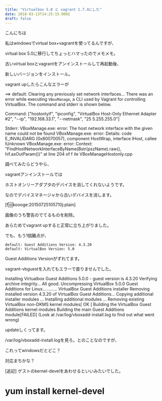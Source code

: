 ```yaml
---
title: "Virtualbox 5.0 と vagrant 1.7.4にした"
date: 2018-03-13T14:25:15.000Z
draft: false
---
```


こんにちは

私はwindowsでvirtual box+vagrantを使ってるんですが、

virtual box 5.0に移行してちょっとハマったのでメモメモ。

古いvirtual boxとvagrantをアンインストールして再起動後、

新しいバージョンをインストール。

vagrant upしたらこんなエラーが

==> default: Clearing any previously set network interfaces...
There was an error while executing `VBoxManage`, a CLI used by Vagrant
for controlling VirtualBox. The command and stderr is shown below.

Command: ["hostonlyif", "ipconfig", "VirtualBox Host-Only Ethernet Adapter #2", "--ip", "192.168.33.1", "--netmask", "25
5.255.255.0"]

Stderr: VBoxManage.exe: error: The host network interface with the given name could not be found
VBoxManage.exe: error: Details: code E_INVALIDARG (0x80070057), component HostWrap, interface IHost, callee IUnknown
VBoxManage.exe: error: Context: "FindHostNetworkInterfaceByName(Bstr(pszName).raw(), hif.asOutParam())" at line 204 of f
ile VBoxManageHostonly.cpp


調べてみたらどうやら、

vagrantアンインストールでは

ホストオンリーアダプタのデバイスを消してくれないようです。

なのでデバイスマネージャから古いデバイスを消します。

[f:id:koooge:20150725105710j:plain]

画像のうち警告のでてるものを削除。

あらためてvagrant upすると正常に立ち上がりました。

でも、もう1個難点が、

    default: Guest Additions Version: 4.3.20
    default: VirtualBox Version: 5.0


Guest Additions Versionがずれてます。

vagrant-vbguestを入れてもエラーで直りませんでした。

Installing Virtualbox Guest Additions 5.0.0 - guest version is 4.3.20
Verifying archive integrity... All good.
Uncompressing VirtualBox 5.0.0 Guest Additions for Linux............
VirtualBox Guest Additions installer
Removing installed version 4.3.20 of VirtualBox Guest Additions...
Copying additional installer modules ...
Installing additional modules ...
Removing existing VirtualBox non-DKMS kernel modules[  OK  ]
Building the VirtualBox Guest Additions kernel modules
Building the main Guest Additions module[FAILED]
(Look at /var/log/vboxadd-install.log to find out what went wrong)


updateしくってます。

/var/log/vboxadd-install.logを見ろ。とのことなのですが、

これってwindowsだとどこ？

対応まちかな？

[追記]
ゲストのkernel-develをあわせるといいみたいでした。

# yum install kernel-devel
